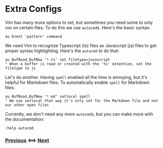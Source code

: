# Extra Configs

Vim has many more options to set, but sometimes you need some to only run on
certain files. To do this we use `autocmd`s. Here's the basic syntax:
```vim
au Event 'pattern' command
```

We need Vim to recognize Typescript (ts) files as Javascript (js) files to get
proper syntax highlighting. Here's the `autocmd` to do that:
```vim
au BufRead,BufNew '*.ts' set filetype=javascript
" When a buffer is read or created with the 'ts' extention, set the filetype to js
```

Let's do another. Having `spell` enabled all the time is annoying, but it's helpful for Markdown files. To automatically enable `spell` for Markdown files:
```vim
au BufRead,BufNew '*.md' setlocal spell
" We use setlocal that way it's only set for the Markdown file and not our other open files
```

Currently, we don't need any more `autocmd`s,
but you can make more with the documentation:
```vim
:help autocmd
```

### [Previous](/Tutorial/07_Advanced_Keybindings.md) <==> [Next](/Tutorial/09_Conclusion_and_Beyond.md)
